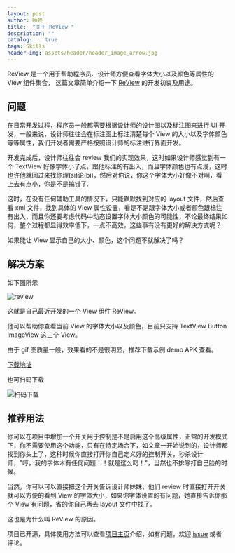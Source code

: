 ```yaml
---
layout: post
author: 咕咚
title:  "关于 ReView "
description: ""
catalog:    true
tags: Skills
header-img: assets/header/header_image_arrow.jpg
---
```


ReView 是一个用于帮助程序员、设计师方便查看字体大小以及颜色等属性的 View 组件集合，
这篇文章简单介绍一下 [ReView](https://github.com/maoruibin/ReView) 的开发初衷及用途。


## 问题

在日常开发过程，程序员一般都需要根据设计师的设计图以及标注图来进行 UI 开发，一般来说，设计师往往会在标注图上标注清楚每个 View 的大小以及字体颜色等等属性，我们开发者需要严格按照设计师的标注进行界面开发。

开发完成后，设计师往往会 review 我们的实现效果，这时如果设计师感觉到有一个 TextView 好像字体小了点，跟他标注的有出入，而且字体颜色也有点浅，这时也许他就回过来找你理(si)论(bi)，然后对你说，你这个字体大小好像不对啊，看上去有点小，你是不是搞错了.

这时，在没有任何辅助工具的情况下，只能默默找到对应的 layout 文件，然后查看 xml 文件，找到具体的 View 属性设置，看是不是跟字体大小或者颜色跟标注有出入，而且你还要考虑代码中动态设置字体大小颜色的可能性，不论最终结果如何，整个过程都显得效率低下，一点不高效，这些事有没有更好的解决方式呢？

如果能让 View 显示自己的大小、颜色，这个问题不就解决了吗？

## 解决方案

如下图所示

![review](http://7xr9gx.com1.z0.glb.clouddn.com/review.gif)

这就是自己最近开发的一个 View 组件 ReView。

他可以帮助你查看当前 View 的字体大小以及颜色，目前只支持 TextView Button ImageView 这三个 View。

由于 gif 图质量一般，效果看的不是很明显，推荐下载示例 demo APK 查看。

[下载地址](http://fir.im/mvzb)

也可扫码下载

![扫码下载](http://7xr9gx.com1.z0.glb.clouddn.com/fir-review.png)

## 推荐用法 
你可以在项目中增加一个开关用于控制是不是启用这个高级属性，正常的开发模式下，你不需要使用这个功能，只有在特定场合下，如文章一开始说到的，设计师都找到你头上了，这种时候你直接打开你自己定义好的控制开关，秒杀设计师，"哼，我的字体木有任何问题！！就是这么叼！"，当然也不排除打自己脸的时候。

当然，你可以可以直接把这个开关告诉设计师妹妹，他们 review 时直接打开开关就可以方便的看到 View 的字体大小，如果你字体设置的有问题，她直接告诉你那个 View 有问题，省的你自己再去 layout 文件中找了。

这也是为什么叫 ReView 的原因。

项目已开源，具体使用方法可以查看[项目主页](https://github.com/maoruibin/ReView)介绍，如有问题，欢迎 [issue](https://github.com/maoruibin/ReView/issues) 或者 评论。


